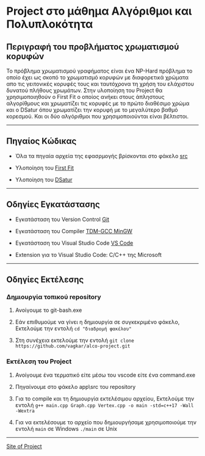 # Project στο μάθημα Αλγόριθμοι και Πολυπλοκότητα

## Περιγραφή του προβλήματος χρωματισμού κορυφών

   Το πρόβλημα χρωματισμού γραφήματος είναι ένα NP-Hard πρόβλημα το οποίο έχει ως σκοπό το χρωματισμό κορυφών με διαφορετικά χρώματα απο τις γειτονικές κορυφές τους και ταυτόχρονα τη χρήση του ελάχιστου δυνατού πλήθους χρωμάτων. Στην υλοποίηση του Project θα χρησιμοποιηθούν ο First Fit ο οποίος ανήκει στους άπληστους αλγορίθμους και χρωματίζει τις κορυφές με το πρώτο διαθέσιμο χρώμα και ο DSatur όπου χρωματίζει την κορυφή με το μεγαλύτερο βαθμό κορεσμού. Και οι δύο αλγόριθμοι που χρησιμοποιούνται είναι βέλτιστοι.

---

## Πηγαίος Κώδικας

   - Όλα τα πηγαία αρχεία της εφασρμογής βρίσκονται στο φάκελο [src](https://github.com/vagkar/alco-project/tree/main/app/src)

   - Υλοποίηση του [First Fit](https://github.com/vagkar/alco-project/blob/main/app/src/Graph.cpp#L115)

   - Υλοποίηση του [DSatur](https://github.com/vagkar/alco-project/blob/main/app/src/Graph.cpp#L167)

---

## Οδηγίες Εγκατάστασης

   - Εγκατάσταση του Version Control [Git](https://git-scm.com/downloads)
   
   - Εγκατάσταση του Compiler [TDM-GCC MinGW](https://jmeubank.github.io/tdm-gcc/)
   
   - Εγκατάσταση του Visual Studio Code [VS Code](https://code.visualstudio.com/download)

   - Extension για το Visual Studio Code: C/C++ της Microsoft

---

## Οδηγίες Εκτέλεσης

   ### Δημιουργία τοπικού repository

   1. Ανοίγουμε το git-bash.exe
   
   2. Εάν επιθυμούμε να γίνει η δημιουργία σε συγκεκριμένο φάκελο,
Εκτελούμε την εντολή `cd "διαδρομή φακέλου"`
   
   3. Στη συνέχεια εκτελούμε την εντολή `git clone https://github.com/vagkar/alco-project.git`
   
   ### Εκτέλεση του Project
   
   1. Ανοίγουμε ένα τερματικό είτε μέσω του vscode είτε ένα command.exe
   
   2. Πηγαίνουμε στο φάκελο app\src του repository
   
   3. Για το compile και τη δημιουργία εκτελέσιμου αρχείου,
Εκτελούμε την εντολή `g++ main.cpp Graph.cpp Vertex.cpp -o main -std=c++17 -Wall -Wextra`
   
   4. Για να εκτελέσουμε το αρχείο που δημιουργήσαμε χρησιμοποιούμε την εντολή 
   `main` σε Windows 
   `./main` σε Unix

---

[Site of Project](https://vagkar.github.io/alco-project/ "Project page")
